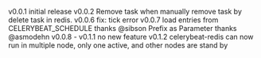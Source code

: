 v0.0.1 initial release
v0.0.2 Remove task when manually remove task by delete task in redis.
v0.0.6 fix: tick error
v0.0.7 load entries from CELERYBEAT_SCHEDULE thanks @sibson
       Prefix as Parameter thanks @asmodehn
v0.0.8 - v0.1.1 no new feature
v0.1.2 celerybeat-redis can now run in multiple node, only one active, and other nodes are stand by
